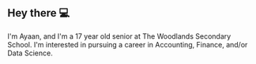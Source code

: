 ## Hey there 💻

I'm Ayaan, and I'm a 17 year old senior at The Woodlands Secondary School. I'm interested in pursuing a career in Accounting, Finance, and/or Data Science.
